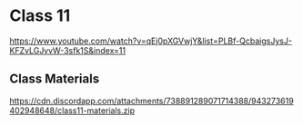 # Class 11

https://www.youtube.com/watch?v=qEj0pXGVwjY&list=PLBf-QcbaigsJysJ-KFZvLGJvvW-3sfk1S&index=11

## Class Materials

https://cdn.discordapp.com/attachments/738891289071714388/943273619402948648/class11-materials.zip
